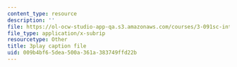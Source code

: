 ```yaml
---
content_type: resource
description: ''
file: https://ol-ocw-studio-app-qa.s3.amazonaws.com/courses/3-091sc-introduction-to-solid-state-chemistry-fall-2010/009b4bf65dea500a361a383749ffd22b_IKJJ1SiMbjg.srt
file_type: application/x-subrip
resourcetype: Other
title: 3play caption file
uid: 009b4bf6-5dea-500a-361a-383749ffd22b
---
```

